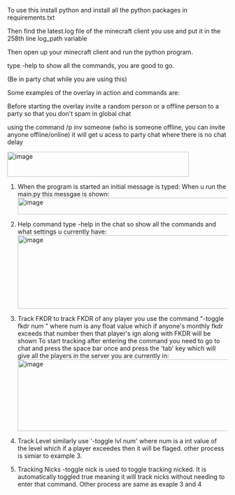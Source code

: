 To use this install python and install all the python packages in requirements.txt

Then find the latest.log file of the minecraft client you use and put it in the 258th line log_path variable

Then open up your minecraft client and run the python program.

type -help to show all the commands, you are good to go.

(Be in party chat while you are using this)


Some examples of the overlay in action and commands are:


Before starting the overlay invite a random person or a offline person to a party so that you don't spam in global chat

using the command /p inv someone (who is someone offline, you can invite anyone offline/online) it will get u acess to party chat where there is no chat delay


<img width="415" height="57" alt="image" src="https://github.com/user-attachments/assets/05e8baf2-9485-48ca-856d-08b8bddecc79" />




1. When the program is started an initial message is typed:
    When u run the main.py this messgae is shown:
   <img width="626" height="38" alt="image" src="https://github.com/user-attachments/assets/d652161b-229e-443d-9b50-ed133105a3a6" />
2. Help command
    type -help in the chat so show all the commands and what settings u currently have:
     <img width="647" height="168" alt="image" src="https://github.com/user-attachments/assets/149ee5b2-7308-4d4f-b5ec-75f9e1b34844" />
3. Track FKDR
   to track FKDR of any player you use the command "-toggle fkdr num " where num is any float value which if anyone's monthly fkdr exceeds that number then that player's ign along with FKDR will be shown
      To start tracking after entering the command you need to go to chat and press the space bar once and press the 'tab' key which will give all the players in the server you are currently in:
       <img width="644" height="164" alt="image" src="https://github.com/user-attachments/assets/0d4a45bd-33ec-4e1d-ad09-d85e22da3a99" />
4. Track Level
     similarly use    '-toggle lvl num' where num is a int value of the level which if a player exceedes then it will be flaged. other process is simiar to example 3.

5. Tracking Nicks
   -toggle nick is used to toggle tracking nicked. It is automatically toggled true meaning it will track nicks without needing to enter that command. Other process are same as exaple 3 and 4
   

    
   
